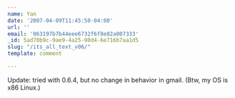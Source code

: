 ```yaml
---
name: Yan
date: '2007-04-09T11:45:50-04:00'
url: ''
email: '063197b7b44eee6732f6f8e82a007333'
_id: 5ad70b9c-9ae9-4a25-90d4-6e716b7aa1d5
slug: "/its_all_text_v06/"
template: comment

---
```


Update: tried with 0.6.4, but no change in behavior in gmail. (Btw, my OS is x86 Linux.)
